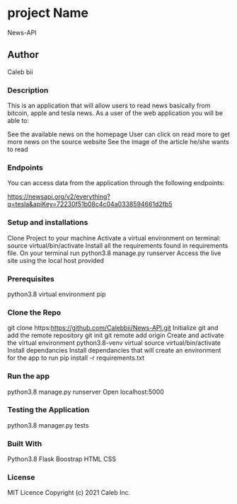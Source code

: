 # project Name
News-API

## Author
Caleb bii
### Description
This is an application that will allow users to read news basically from bitcoin, apple and tesla news. As a user of the web application you will be able to:

See the available news on the homepage
User can click on read more to get more news on the source website
See the image of the article he/she wants to read
### Endpoints
You can access data from the application through the following endpoints:

https://newsapi.org/v2/everything?q=tesla&apiKey=72230f51b08c4c04a0338594661d2fb5
### Setup and installations
Clone Project to your machine
Activate a virtual environment on terminal: source virtual/bin/activate
Install all the requirements found in requirements file.
On your terminal run python3.8 manage.py runserver
Access the live site using the local host provided
### Prerequisites
python3.8
virtual environment
pip
### Clone the Repo 
git clone https:https://github.com/Calebbii/News-API.git
Initialize git and add the remote repository
git init
git remote add origin <your-repository-url>
Create and activate the virtual environment
python3.8-venv virtual
source virtual/bin/activate
Install dependancies
Install dependancies that will create an environment for the app to run pip install -r requirements.txt

### Run the app
python3.8 manage.py runserver
Open localhost:5000

### Testing the Application
python3.8 manager.py tests

### Built With
Python3.8
Flask
Boostrap
HTML
CSS
### License
MIT Licence Copyright (c) 2021 Caleb Inc.
